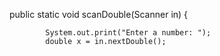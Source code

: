 public static void scanDouble(Scanner in) {

            System.out.print("Enter a number: ");
            double x = in.nextDouble();
            
